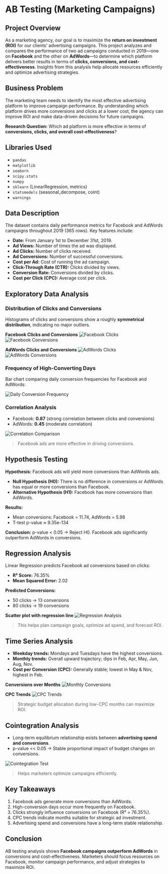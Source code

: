 # AB Testing (Marketing Campaigns)

## Project Overview
As a marketing agency, our goal is to maximize the **return on investment (ROI)** for our clients' advertising campaigns. This project analyzes and compares the performance of two ad campaigns conducted in 2019—one on **Facebook** and the other on **AdWords**—to determine which platform delivers better results in terms of **clicks, conversions, and cost-effectiveness**. Insights from this analysis help allocate resources efficiently and optimize advertising strategies.

## Business Problem
The marketing team needs to identify the most effective advertising platform to improve campaign performance. By understanding which platform drives more conversions and clicks at a lower cost, the agency can improve ROI and make data-driven decisions for future campaigns.

**Research Question:** Which ad platform is more effective in terms of **conversions, clicks, and overall cost-effectiveness**?

## Libraries Used
- `pandas`
- `matplotlib`
- `seaborn`
- `scipy.stats`
- `numpy`
- `sklearn` (LinearRegression, metrics)
- `statsmodels` (seasonal_decompose, coint)
- `warnings`

## Data Description
The dataset contains daily performance metrics for Facebook and AdWords campaigns throughout 2019 (365 rows). Key features include:

- **Date:** From January 1st to December 31st, 2019.
- **Ad Views:** Number of times the ad was displayed.
- **Ad Clicks:** Number of clicks received.
- **Ad Conversions:** Number of successful conversions.
- **Cost per Ad:** Cost of running the ad campaign.
- **Click-Through Rate (CTR):** Clicks divided by views.
- **Conversion Rate:** Conversions divided by clicks.
- **Cost per Click (CPC):** Average cost per click.

## Exploratory Data Analysis

### Distribution of Clicks and Conversions
Histograms of clicks and conversions show a roughly **symmetrical distribution**, indicating no major outliers.  

**Facebook Clicks and Conversions**
![Facebook Clicks](https://github.com/asif684/A-B-Testing-Analysis-Facebook-VS-Adword-/blob/186eb7d78b685fe5f62bb6d2d5763ca879d2a061/facebook_clicks.png)
![Facebook Conversions](https://github.com/asif684/A-B-Testing-Analysis-Facebook-VS-Adword-/blob/186eb7d78b685fe5f62bb6d2d5763ca879d2a061/facebook_conversions.png)

**AdWords Clicks and Conversions**
![AdWords Clicks](https://github.com/asif684/A-B-Testing-Analysis-Facebook-VS-Adword-/blob/186eb7d78b685fe5f62bb6d2d5763ca879d2a061/adwords_clicks..png)
![AdWords Conversions](https://github.com/asif684/A-B-Testing-Analysis-Facebook-VS-Adword-/blob/75c3536bb3b935b3686b6db9ea1ff08c1c39c56d/adwords_conversions.png)

### Frequency of High-Converting Days
Bar chart comparing daily conversion frequencies for Facebook and AdWords:

![Daily Conversion Frequency](https://github.com/asif684/A-B-Testing-Analysis-Facebook-VS-Adword-/blob/186eb7d78b685fe5f62bb6d2d5763ca879d2a061/daily_conversion_frequency.png)

### Correlation Analysis
- Facebook: **0.87** (strong correlation between clicks and conversions)  
- AdWords: **0.45** (moderate correlation)

![Correlation Comparison](https://github.com/asif684/A-B-Testing-Analysis-Facebook-VS-Adword-/blob/75c3536bb3b935b3686b6db9ea1ff08c1c39c56d/correlation_comparison.png)

> Facebook ads are more effective in driving conversions.

## Hypothesis Testing
**Hypothesis:** Facebook ads will yield more conversions than AdWords ads.

- **Null Hypothesis (H0):** There is no difference in conversions or AdWords has equal or more conversions than Facebook.  
- **Alternative Hypothesis (H1):** Facebook has more conversions than AdWords.

**Results:**
- Mean conversions: Facebook = 11.74, AdWords = 5.98
- T-test p-value ≈ 9.35e-134

**Conclusion:** p-value < 0.05 → Reject H0. Facebook ads significantly outperform AdWords in conversions.

## Regression Analysis
Linear Regression predicts Facebook ad conversions based on clicks:

- **R² Score:** 76.35%
- **Mean Squared Error:** 2.02

**Predicted Conversions:**
- 50 clicks → 13 conversions
- 80 clicks → 19 conversions

**Scatter plot with regression line**
![Regression Analysis](https://github.com/asif684/A-B-Testing-Analysis-Facebook-VS-Adword-/blob/186eb7d78b685fe5f62bb6d2d5763ca879d2a061/regression_analysis.png)

> This helps plan campaign goals, optimize ad spend, and forecast ROI.

## Time Series Analysis
- **Weekday trends:** Mondays and Tuesdays have the highest conversions.  
- **Monthly trends:** Overall upward trajectory; dips in Feb, Apr, May, Jun, Aug, Nov.  
- **Cost per Conversion (CPC):** Generally stable; lowest in May & Nov, highest in Feb.  

**Conversions over Months**
![Monthly Conversions](https://github.com/asif684/A-B-Testing-Analysis-Facebook-VS-Adword-/blob/186eb7d78b685fe5f62bb6d2d5763ca879d2a061/monthly_conversions.png)

**CPC Trends**
![CPC Trends](https://github.com/asif684/A-B-Testing-Analysis-Facebook-VS-Adword-/blob/186eb7d78b685fe5f62bb6d2d5763ca879d2a061/cpc_trends.png)

> Strategic budget allocation during low-CPC months can maximize ROI.

## Cointegration Analysis
- Long-term equilibrium relationship exists between **advertising spend and conversions**.  
- p-value << 0.05 → Stable proportional impact of budget changes on conversions.  

![Cointegration Test](https://github.com/asif684/A-B-Testing-Analysis-Facebook-VS-Adword-/blob/186eb7d78b685fe5f62bb6d2d5763ca879d2a061/cointegration_test.png)

> Helps marketers optimize campaigns efficiently.

## Key Takeaways
1. Facebook ads generate more conversions than AdWords.  
2. High-conversion days occur more frequently on Facebook.  
3. Clicks strongly influence conversions on Facebook (R² = 76.35%).  
4. CPC trends indicate months suitable for strategic ad investment.  
5. Advertising spend and conversions have a long-term stable relationship.

## Conclusion
AB testing analysis shows **Facebook campaigns outperform AdWords** in conversions and cost-effectiveness. Marketers should focus resources on Facebook, monitor campaign performance, and adjust strategies to maximize ROI.

